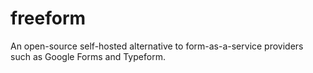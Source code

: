 # freeform
An open-source self-hosted alternative to form-as-a-service providers such as Google Forms and Typeform.
